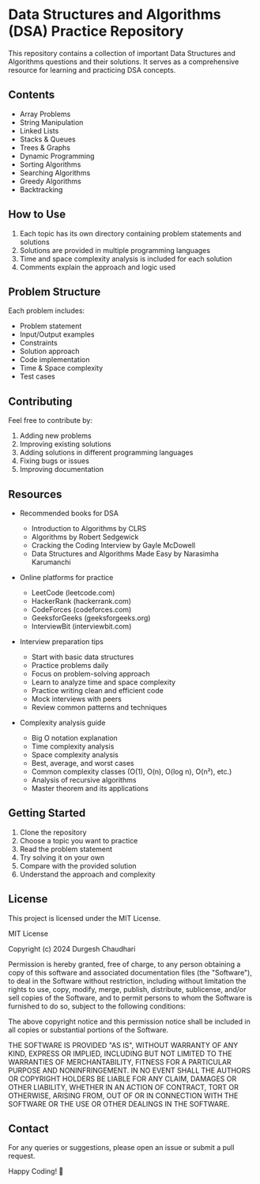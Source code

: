 
# Data Structures and Algorithms (DSA) Practice Repository

This repository contains a collection of important Data Structures and Algorithms questions and their solutions. It serves as a comprehensive resource for learning and practicing DSA concepts.

## Contents

- Array Problems
- String Manipulation
- Linked Lists
- Stacks & Queues
- Trees & Graphs
- Dynamic Programming
- Sorting Algorithms
- Searching Algorithms
- Greedy Algorithms
- Backtracking

## How to Use

1. Each topic has its own directory containing problem statements and solutions
2. Solutions are provided in multiple programming languages
3. Time and space complexity analysis is included for each solution
4. Comments explain the approach and logic used

## Problem Structure

Each problem includes:
- Problem statement
- Input/Output examples
- Constraints
- Solution approach
- Code implementation
- Time & Space complexity
- Test cases

## Contributing

Feel free to contribute by:
1. Adding new problems
2. Improving existing solutions
3. Adding solutions in different programming languages
4. Fixing bugs or issues
5. Improving documentation

## Resources

- Recommended books for DSA
  - Introduction to Algorithms by CLRS
  - Algorithms by Robert Sedgewick
  - Cracking the Coding Interview by Gayle McDowell
  - Data Structures and Algorithms Made Easy by Narasimha Karumanchi

- Online platforms for practice
  - LeetCode (leetcode.com)
  - HackerRank (hackerrank.com)
  - CodeForces (codeforces.com)
  - GeeksforGeeks (geeksforgeeks.org)
  - InterviewBit (interviewbit.com)

- Interview preparation tips
  - Start with basic data structures
  - Practice problems daily
  - Focus on problem-solving approach
  - Learn to analyze time and space complexity
  - Practice writing clean and efficient code
  - Mock interviews with peers
  - Review common patterns and techniques

- Complexity analysis guide
  - Big O notation explanation
  - Time complexity analysis
  - Space complexity analysis
  - Best, average, and worst cases
  - Common complexity classes (O(1), O(n), O(log n), O(n²), etc.)
  - Analysis of recursive algorithms
  - Master theorem and its applications

## Getting Started

1. Clone the repository
2. Choose a topic you want to practice
3. Read the problem statement
4. Try solving it on your own
5. Compare with the provided solution
6. Understand the approach and complexity

## License

This project is licensed under the MIT License.

MIT License

Copyright (c) 2024 Durgesh Chaudhari

Permission is hereby granted, free of charge, to any person obtaining a copy
of this software and associated documentation files (the "Software"), to deal
in the Software without restriction, including without limitation the rights
to use, copy, modify, merge, publish, distribute, sublicense, and/or sell
copies of the Software, and to permit persons to whom the Software is
furnished to do so, subject to the following conditions:

The above copyright notice and this permission notice shall be included in all
copies or substantial portions of the Software.

THE SOFTWARE IS PROVIDED "AS IS", WITHOUT WARRANTY OF ANY KIND, EXPRESS OR
IMPLIED, INCLUDING BUT NOT LIMITED TO THE WARRANTIES OF MERCHANTABILITY,
FITNESS FOR A PARTICULAR PURPOSE AND NONINFRINGEMENT. IN NO EVENT SHALL THE
AUTHORS OR COPYRIGHT HOLDERS BE LIABLE FOR ANY CLAIM, DAMAGES OR OTHER
LIABILITY, WHETHER IN AN ACTION OF CONTRACT, TORT OR OTHERWISE, ARISING FROM,
OUT OF OR IN CONNECTION WITH THE SOFTWARE OR THE USE OR OTHER DEALINGS IN THE
SOFTWARE.

## Contact

For any queries or suggestions, please open an issue or submit a pull request.

Happy Coding! 🚀
